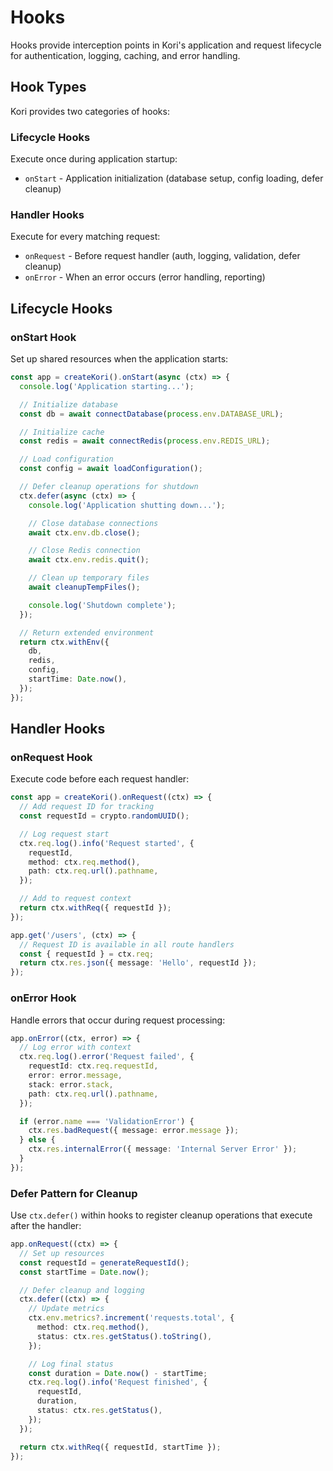 # Hooks

Hooks provide interception points in Kori's application and request lifecycle for authentication, logging, caching, and error handling.

## Hook Types

Kori provides two categories of hooks:

### Lifecycle Hooks

Execute once during application startup:

- `onStart` - Application initialization (database setup, config loading, defer cleanup)

### Handler Hooks

Execute for every matching request:

- `onRequest` - Before request handler (auth, logging, validation, defer cleanup)
- `onError` - When an error occurs (error handling, reporting)

## Lifecycle Hooks

### onStart Hook

Set up shared resources when the application starts:

```typescript
const app = createKori().onStart(async (ctx) => {
  console.log('Application starting...');

  // Initialize database
  const db = await connectDatabase(process.env.DATABASE_URL);

  // Initialize cache
  const redis = await connectRedis(process.env.REDIS_URL);

  // Load configuration
  const config = await loadConfiguration();

  // Defer cleanup operations for shutdown
  ctx.defer(async (ctx) => {
    console.log('Application shutting down...');

    // Close database connections
    await ctx.env.db.close();

    // Close Redis connection
    await ctx.env.redis.quit();

    // Clean up temporary files
    await cleanupTempFiles();

    console.log('Shutdown complete');
  });

  // Return extended environment
  return ctx.withEnv({
    db,
    redis,
    config,
    startTime: Date.now(),
  });
});
```

## Handler Hooks

### onRequest Hook

Execute code before each request handler:

```typescript
const app = createKori().onRequest((ctx) => {
  // Add request ID for tracking
  const requestId = crypto.randomUUID();

  // Log request start
  ctx.req.log().info('Request started', {
    requestId,
    method: ctx.req.method(),
    path: ctx.req.url().pathname,
  });

  // Add to request context
  return ctx.withReq({ requestId });
});

app.get('/users', (ctx) => {
  // Request ID is available in all route handlers
  const { requestId } = ctx.req;
  return ctx.res.json({ message: 'Hello', requestId });
});
```

### onError Hook

Handle errors that occur during request processing:

```typescript
app.onError((ctx, error) => {
  // Log error with context
  ctx.req.log().error('Request failed', {
    requestId: ctx.req.requestId,
    error: error.message,
    stack: error.stack,
    path: ctx.req.url().pathname,
  });

  if (error.name === 'ValidationError') {
    ctx.res.badRequest({ message: error.message });
  } else {
    ctx.res.internalError({ message: 'Internal Server Error' });
  }
});
```

### Defer Pattern for Cleanup

Use `ctx.defer()` within hooks to register cleanup operations that execute after the handler:

```typescript
app.onRequest((ctx) => {
  // Set up resources
  const requestId = generateRequestId();
  const startTime = Date.now();

  // Defer cleanup and logging
  ctx.defer((ctx) => {
    // Update metrics
    ctx.env.metrics?.increment('requests.total', {
      method: ctx.req.method(),
      status: ctx.res.getStatus().toString(),
    });

    // Log final status
    const duration = Date.now() - startTime;
    ctx.req.log().info('Request finished', {
      requestId,
      duration,
      status: ctx.res.getStatus(),
    });
  });

  return ctx.withReq({ requestId, startTime });
});
```
